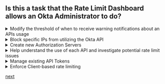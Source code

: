 ## Is this a task that the Rate Limit Dashboard allows an Okta Administrator to do?

<details>
  <summary>Modify the threshold of when to receive warning notifications about an APIs usage</summary>
<p>
  Yes
</p>
</details>

<details>
  <summary>Block specific IPs from utilizing the Okta API</summary>
<p>
  No
</p>
</details>


<details>
  <summary>Create new Authorization Servers</summary>
<p>
  No
</p>
</details>

<details>
  <summary>Help understand the use of each API and investigate potential rate limit issues</summary>
<p>
  Yes
</p>
</details>

<details>
  <summary>Manage existing API Tokens</summary>
<p>
  No
</p>
</details>

<details>
  <summary>Enforce Client-based rate limiting</summary>
<p>
  Yes
</p>
</details>




[next](21.md)
